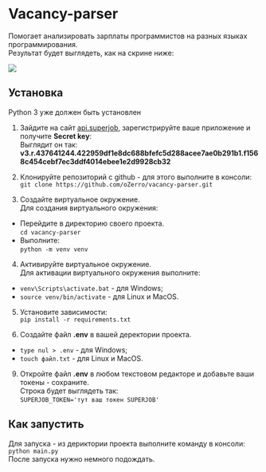 # Vacancy-parser
Помогает анализировать зарплаты программистов на разных языках программирования.  
Результат будет выглядеть, как на скрине ниже:  

![](https://sun9-70.userapi.com/impg/YmQcI0OEA4OCzw8ixiRzkHSApSYxUhK_OLrlZQ/G4MFY-tnuBI.jpg?size=977x458&quality=96&sign=128d545e5641e4fce998df87bfa24562&type=album)  


## Установка
Python 3 уже должен быть установлен
1. Зайдите на сайт [api.superjob](https://api.superjob.ru/), зарегистрируйте ваше приложение и получите **Secret key**:  
   Выглядит он так: **v3.r.437641244.422959df1e8dc688bfefc5d288acee7ae0b291b1.f1568c454cebf7ec3ddf4014ebee1e2d9928cb32**
    
2. Клонируйте репозиторий с github - для этого выполните в консоли:  
`git clone https://github.com/oZerro/vacancy-parser.git`

3. Создайте виртуальное окружение.  
Для создания виртуального окружения:  
- Перейдите в директорию своего проекта.  
`cd vacancy-parser` 
- Выполните:  
`python -m venv venv`

4. Активируйте виртуальное окружение.  
Для активации виртуального окружения выполните:  
- `venv\Scripts\activate.bat` - для Windows;
- `source venv/bin/activate` - для Linux и MacOS.

5. Установите зависимости:  
 `pip install -r requirements.txt`  

6. Создайте файл **.env** в вашей деректории проекта.  

- `type nul > .env` - для Windows;
- `touch файл.txt` - для Linux и MacOS.

9. Откройте файл **.env** в любом текстовом редакторе и добавьте ваши токены - сохраните.  
Строка будет выглядеть так:  
`SUPERJOB_TOKEN='тут ваш токен SUPERJOB'`  


## Как запустить
Для запуска - из дериктории проекта выполните команду в консоли:  
`python main.py`  
После запуска нужно немного подождать.
